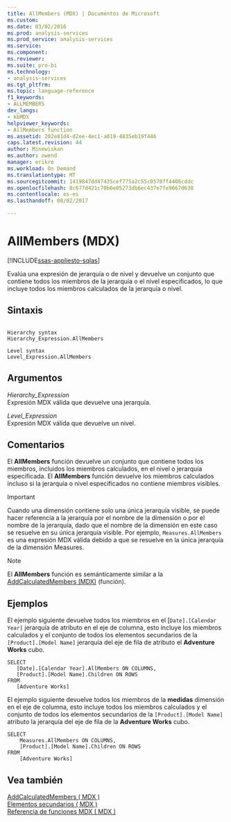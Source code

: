 ```yaml
---
title: AllMembers (MDX) | Documentos de Microsoft
ms.custom: 
ms.date: 03/02/2016
ms.prod: analysis-services
ms.prod_service: analysis-services
ms.service: 
ms.component: 
ms.reviewer: 
ms.suite: pro-bi
ms.technology:
- analysis-services
ms.tgt_pltfrm: 
ms.topic: language-reference
f1_keywords:
- ALLMEMBERS
dev_langs:
- kbMDX
helpviewer_keywords:
- AllMembers function
ms.assetid: 202e81d4-d2ee-4ec1-a019-4835eb19f446
caps.latest.revision: 44
author: Minewiskan
ms.author: owend
manager: erikre
ms.workload: On Demand
ms.translationtype: MT
ms.sourcegitcommit: 1419847dd47435cef775a2c55c0578ff4406cddc
ms.openlocfilehash: 8c677d421c70b6e05273db6ec437e7fe9667d638
ms.contentlocale: es-es
ms.lasthandoff: 08/02/2017

---
```

# <a name="allmembers-mdx"></a>AllMembers (MDX)
[!INCLUDE[ssas-appliesto-sqlas](../includes/ssas-appliesto-sqlas.md)]

  Evalúa una expresión de jerarquía o de nivel y devuelve un conjunto que contiene todos los miembros de la jerarquía o el nivel especificados, lo que incluye todos los miembros calculados de la jerarquía o nivel.  
  
## <a name="syntax"></a>Sintaxis  
  
```  
  
Hierarchy syntax  
Hierarchy_Expression.AllMembers  
  
Level syntax  
Level_Expression.AllMembers  
```  
  
## <a name="arguments"></a>Argumentos  
 *Hierarchy_Expression*  
 Expresión MDX válida que devuelve una jerarquía.  
  
 *Level_Expression*  
 Expresión MDX válida que devuelve un nivel.  
  
## <a name="remarks"></a>Comentarios  
 El **AllMembers** función devuelve un conjunto que contiene todos los miembros, incluidos los miembros calculados, en el nivel o jerarquía especificada. El **AllMembers** función devuelve los miembros calculados incluso si la jerarquía o nivel especificados no contiene miembros visibles.  
  
> [!IMPORTANT]  
>  Cuando una dimensión contiene solo una única jerarquía visible, se puede hacer referencia a la jerarquía por el nombre de la dimensión o por el nombre de la jerarquía, dado que el nombre de la dimensión en este caso se resuelve en su única jerarquía visible. Por ejemplo, `Measures.AllMembers` es una expresión MDX válida debido a que se resuelve en la única jerarquía de la dimensión Measures.  
  
> [!NOTE]  
>  El **AllMembers** función es semánticamente similar a la [AddCalculatedMembers (MDX)](../mdx/addcalculatedmembers-mdx.md) (función).  
  
## <a name="examples"></a>Ejemplos  
 El ejemplo siguiente devuelve todos los miembros en el [`Date].[Calendar Year]` jerarquía de atributo en el eje de columna, esto incluye los miembros calculados y el conjunto de todos los elementos secundarios de la `[Product].[Model Name]` jerarquía del eje de fila de atributo el **Adventure Works** cubo.  
  
```  
SELECT  
   [Date].[Calendar Year].AllMembers ON COLUMNS,  
   [Product].[Model Name].Children ON ROWS  
FROM  
   [Adventure Works]  
```  
  
 El ejemplo siguiente devuelve todos los miembros de la **medidas** dimensión en el eje de columna, esto incluye todos los miembros calculados y el conjunto de todos los elementos secundarios de la `[Product].[Model Name]` atributo la jerarquía del eje de fila de la **Adventure Works** cubo.  
  
```  
SELECT  
    Measures.AllMembers ON COLUMNS,  
    [Product].[Model Name].Children ON ROWS  
FROM  
    [Adventure Works]  
```  
  
## <a name="see-also"></a>Vea también  
 [AddCalculatedMembers &#40; MDX &#41;](../mdx/addcalculatedmembers-mdx.md)   
 [Elementos secundarios &#40; MDX &#41;](../mdx/children-mdx.md)   
 [Referencia de funciones MDX &#40; MDX &#41;](../mdx/mdx-function-reference-mdx.md)  
  
  

